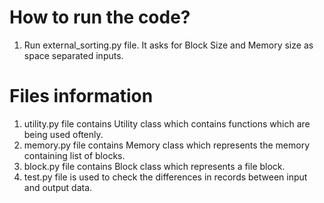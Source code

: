 # How to run the code?

1. Run external_sorting.py file. It asks for Block Size and Memory size as space separated inputs.

# Files information

1. utility.py file contains Utility class which contains functions which are being used oftenly.
2. memory.py file contains Memory class which represents the memory containing list of blocks.
3. block.py file contains Block class which represents a file block.
4. test.py file is used to check the differences in records between input and output data.

